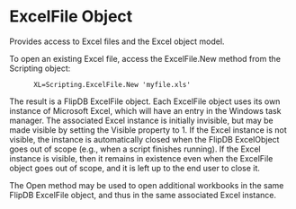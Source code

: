 # ExcelFile Object

Provides access to Excel files and the Excel object model.

To open an existing Excel file, access the ExcelFile.New method from the Scripting object:

~~~
      XL=Scripting.ExcelFile.New 'myfile.xls'
~~~

The result is a FlipDB ExcelFile object.
Each ExcelFile object uses its own instance of Microsoft Excel,
which will have an entry in the Windows task manager.
The associated Excel instance is initially invisible,
but may be made visible by setting the Visible property to 1.
If the Excel instance is not visible, the instance is automatically closed when the
FlipDB ExcelObject goes out of scope (e.g., when a script finishes running).
If the Excel instance is visible, then it remains in existence even when
the ExcelFile object goes out of scope, and it is left up to the end user to close it.

The Open method may be used to open additional workbooks in the same FlipDB ExcelFile object,
and thus in the same associated Excel instance.


